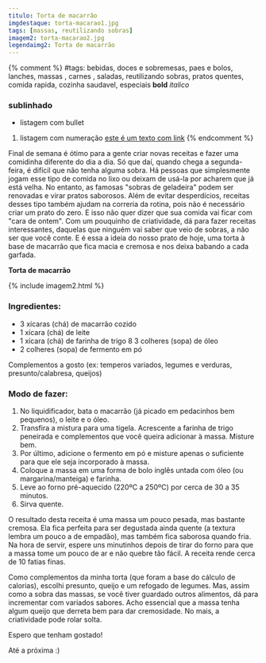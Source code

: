 ```yaml
---
titulo: Torta de macarrão
imgdestaque: torta-macarao1.jpg
tags: [massas, reutilizando sobras]
imagem2: torta-macarao2.jpg
legendaimg2: Torta de macarrão
---
```

{% comment %}
#tags: bebidas, doces e sobremesas, paes e bolos, lanches, massas , carnes , saladas, reutilizando sobras, pratos quentes, comida rapida, cozinha saudavel, especiais
**bold**
*italico*
### sublinhado
* listagem com bullet
1. listagem com numeração
[este é um texto com link](https://www.enderecodolink.com)
{% endcomment %}

Final de semana é ótimo para a gente criar novas receitas e fazer uma comidinha diferente do dia a dia. Só que daí, quando chega a segunda-feira, é difícil que não tenha alguma sobra. Há pessoas que simplesmente jogam esse tipo de comida no lixo ou deixam de usá-la por acharem que já está velha. No entanto, as famosas "sobras de geladeira" podem ser renovadas e virar pratos saborosos. Além de evitar desperdícios, receitas desses tipo também ajudam na correria da rotina, pois não é necessário criar um prato do zero. E isso não quer dizer que sua comida vai ficar com "cara de ontem". Com um pouquinho de criatividade, dá para fazer receitas interessantes, daquelas que ninguém vai saber que veio de sobras, a não ser que você conte. E é essa a ideia do nosso prato de hoje, uma torta à base de macarrão que fica macia e cremosa e nos deixa babando a cada garfada. 

**Torta de macarrão**

{% include imagem2.html %}

### Ingredientes:

* 3 xícaras (chá) de macarrão cozido
* 1 xícara (chá) de leite
* 1 xícara (chá) de farinha de trigo
8 3 colheres (sopa) de óleo
* 2 colheres (sopa) de fermento em pó

Complementos a gosto (ex: temperos variados, legumes e verduras, presunto/calabresa, queijos)

### Modo de fazer:

1. No liquidificador, bata o macarrão (já picado em pedacinhos bem pequenos), o leite e o óleo. 
2. Transfira a mistura para uma tigela. Acrescente a farinha de trigo peneirada e complementos que você queira adicionar à massa. Misture bem.
3. Por último, adicione o fermento em pó e misture apenas o suficiente para que ele seja incorporado à massa. 
4. Coloque a massa em uma forma de bolo inglês untada com óleo (ou margarina/manteiga) e farinha. 
5. Leve ao forno pré-aquecido (220ºC a 250ºC) por cerca de 30 a 35 minutos. 
6. Sirva quente. 

O resultado desta receita é uma massa um pouco pesada, mas bastante cremosa. Ela fica perfeita para ser degustada ainda quente (a textura lembra um pouco a de empadão), mas também fica saborosa quando fria. Na hora de servir, espere uns minutinhos depois de tirar do forno para que a massa tome um pouco de ar e não quebre tão fácil. A receita rende cerca de 10 fatias finas. 

Como complementos da minha torta (que foram a base do cálculo de calorias), escolhi presunto, queijo e um refogado de legumes. Mas, assim como a sobra das massas, se você tiver guardado outros alimentos, dá para incrementar com variados sabores. Acho essencial que a massa tenha algum queijo que derreta bem para dar cremosidade. No mais, a criatividade pode rolar solta.

Espero que tenham gostado!

Até a próxima :)